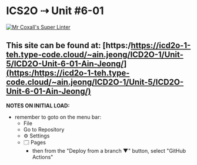 # ICS2O ⇢ Unit #6-01

[![Mr Coxall's Super Linter](https://github.com/MTHS-ICD2O-1-2024/ICD2O-Unit-6-01-ain-jeong/workflows/Mr%20Coxall's%20Super%20Linter/badge.svg)](https://github.com/MTHS-ICD2O-1-2024/ICD2O-Unit-6-01-ain-jeong/actions)

This site can be found at: [https:/https://icd2o-1-teh.type-code.cloud/~ain.jeong/ICD2O-1/Unit-5/ICD2O-Unit-6-01-Ain-Jeong/](https:/https://icd2o-1-teh.type-code.cloud/~ain.jeong/ICD2O-1/Unit-5/ICD2O-Unit-6-01-Ain-Jeong/)
---

**NOTES ON INITIAL LOAD:**
- remember to goto on the menu bar:
  - File
  - Go to Repository
  - ⚙ Settings
  - 🗔 Pages
    - then from the "Deploy from a branch ▼" button, select "GitHub Actions"
